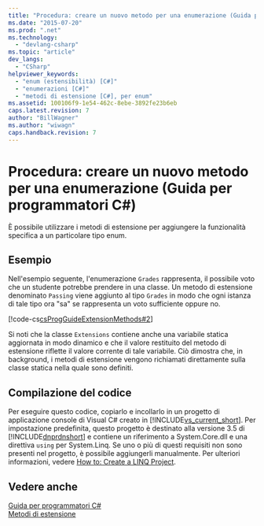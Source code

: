 ```yaml
---
title: "Procedura: creare un nuovo metodo per una enumerazione (Guida per programmatori C#) | Microsoft Docs"
ms.date: "2015-07-20"
ms.prod: ".net"
ms.technology: 
  - "devlang-csharp"
ms.topic: "article"
dev_langs: 
  - "CSharp"
helpviewer_keywords: 
  - "enum (estensibilità) [C#]"
  - "enumerazioni [C#]"
  - "metodi di estensione [C#], per enum"
ms.assetid: 100106f9-1e54-462c-8ebe-3892fe23b6eb
caps.latest.revision: 7
author: "BillWagner"
ms.author: "wiwagn"
caps.handback.revision: 7
---
```

# Procedura: creare un nuovo metodo per una enumerazione (Guida per programmatori C#)
È possibile utilizzare i metodi di estensione per aggiungere la funzionalità specifica a un particolare tipo enum.  
  
## Esempio  
 Nell'esempio seguente, l'enumerazione `Grades` rappresenta, il possibile voto che un studente potrebbe prendere in una classe.  Un metodo di estensione denominato `Passing` viene aggiunto al tipo `Grades` in modo che ogni istanza di tale tipo ora "sa" se rappresenta un voto sufficiente oppure no.  
  
 [!code-cs[csProgGuideExtensionMethods#2](../../../csharp/programming-guide/classes-and-structs/codesnippet/csharp/how-to-create-a-new-meth_1.cs)]  
  
 Si noti che la classe `Extensions` contiene anche una variabile statica aggiornata in modo dinamico e che il valore restituito del metodo di estensione riflette il valore corrente di tale variabile.  Ciò dimostra che, in background, i metodi di estensione vengono richiamati direttamente sulla classe statica nella quale sono definiti.  
  
## Compilazione del codice  
 Per eseguire questo codice, copiarlo e incollarlo in un progetto di applicazione console di Visual C\# creato in [!INCLUDE[vs_current_short](../../../csharp/programming-guide/classes-and-structs/includes/vs-current-short-md.md)].  Per impostazione predefinita, questo progetto è destinato alla versione 3.5 di [!INCLUDE[dnprdnshort](../../../csharp/getting-started/includes/dnprdnshort-md.md)] e contiene un riferimento a System.Core.dll e una direttiva `using` per System.Linq.  Se uno o più di questi requisiti non sono presenti nel progetto, è possibile aggiungerli manualmente.  Per ulteriori informazioni, vedere [How to: Create a LINQ Project](../Topic/How%20to:%20Create%20a%20LINQ%20Project.md).  
  
## Vedere anche  
 [Guida per programmatori C\#](../../../csharp/programming-guide/index.md)   
 [Metodi di estensione](../../../csharp/programming-guide/classes-and-structs/extension-methods.md)